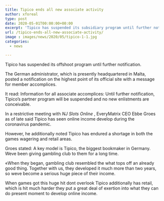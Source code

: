 ```yaml
---
title: Tipico ends all new associate activity
author: xforeal 
type: post
date: 2020-05-01T00:00:00+00:00
excerpt: 'Tipico has suspended its subsidiary program until further notice '
url: /tipico-ends-all-new-associate-activity/
image : images/news/2020/05/tipico-1-1.jpg
categories:
  - news

---
```

Tipico has suspended its offshoot program until further notification. 

The German administrator, which is presently headquartered in Malta, posted a notification on the highest point of its official site with a message for member accomplices. 

It read: Information for all associate accomplices: Until further notification, Tipico&#8217;s partner program will be suspended and no new enlistments are conceivable. 

In a restrictive meeting with _NJ Slots Online_ , EveryMatrix CEO Ebbe Groes as of late said Tipico has seen online income develop during the coronavirus pandemic. 

However, he additionally noted Tipico has endured a shortage in both the games wagering and retail areas. 

Groes stated: A key model is Tipico, the biggest bookmaker in Germany. Weve been giving gambling club to them for a long time. 

&#171;When they began, gambling club resembled the what tops off an already good thing. Together with us, they developed it much more than two years, so weve become a serious huge piece of their income. 

When games got this huge hit dont overlook Tipico additionally has retail, which is hit much harder they put a great deal of exertion into what they can do present moment to develop online income.